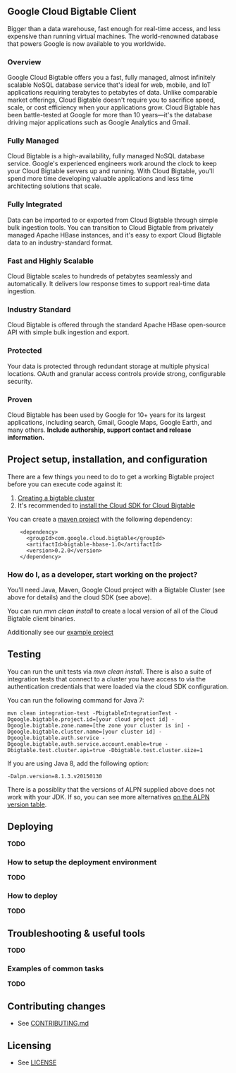## Google Cloud Bigtable Client

Bigger than a data warehouse, fast enough for real-time access, and less expensive than running virtual machines. The world-renowned database that powers Google is now available to you worldwide.

### Overview

Google Cloud Bigtable offers you a fast, fully managed, almost infinitely scalable NoSQL database service that's ideal for web, mobile, and IoT applications requiring terabytes to petabytes of data. Unlike comparable market offerings, Cloud Bigtable doesn't require you to sacrifice speed, scale, or cost efficiency when your applications grow. Cloud Bigtable has been battle-tested at Google for more than 10 years—it's the database driving major applications such as Google Analytics and Gmail.

### Fully Managed

Cloud Bigtable is a high-availability, fully managed NoSQL database service. Google's experienced engineers work around the clock to keep your Cloud Bigtable servers up and running. With Cloud Bigtable, you'll spend more time developing valuable applications and less time architecting solutions that scale.

### Fully Integrated

Data can be imported to or exported from Cloud Bigtable through simple bulk ingestion tools. You can transition to Cloud Bigtable from privately managed Apache HBase instances, and it's easy to export Cloud Bigtable data to an industry-standard format.

### Fast and Highly Scalable

Cloud Bigtable scales to hundreds of petabytes seamlessly and automatically. It delivers low response times to support real-time data ingestion.

### Industry Standard

Cloud Bigtable is offered through the standard Apache HBase open-source API with simple bulk ingestion and export.

### Protected

Your data is protected through redundant storage at multiple physical locations. OAuth and granular access controls provide strong, configurable security.

### Proven

Cloud Bigtable has been used by Google for 10+ years for its largest applications, including search, Gmail, Google Maps, Google Earth, and many others.
**Include authorship, support contact and release information.**


## Project setup, installation, and configuration

There are a few things you need to do to get a working Bigtable project before you can execute code against it:
1. [Creating a bigtable cluster](https://cloud.google.com/bigtable/docs/creating-cluster)
1. It's recommended to [install the Cloud SDK for Cloud Bigtable](https://cloud.google.com/bigtable/docs/installing-cloud-sdk)

You can create a [maven project](https://cloud.google.com/bigtable/docs/using-maven) with the following dependency:

        <dependency>
          <groupId>com.google.cloud.bigtable</groupId>
          <artifactId>bigtable-hbase-1.0</artifactId>
          <version>0.2.0</version>
        </dependency>

### How do I, as a developer, start working on the project?

You'll need Java, Maven, Google Cloud project with a Bigtable Cluster (see above for details) and the cloud SDK (see above).

You can run *mvn clean install* to create a local version of all of the Cloud Bigtable client binaries. 

Additionally see our [example project](https://github.com/GoogleCloudPlatform/cloud-bigtable-examples)

## Testing

You can run the unit tests via *mvn clean install*.  There is also a suite of integration tests that connect to a cluster you have access to via the authentication credentials that were loaded via the cloud SDK configuration.

You can run the following command for Java 7:

`mvn clean integration-test -PbigtableIntegrationTest -Dgoogle.bigtable.project.id=[your cloud project id] -Dgoogle.bigtable.zone.name=[the zone your cluster is in] -Dgoogle.bigtable.cluster.name=[your cluster id] -Dgoogle.bigtable.auth.service -Dgoogle.bigtable.auth.service.account.enable=true -Dbigtable.test.cluster.api=true -Dbigtable.test.cluster.size=1`

If you are using Java 8, add the following option:

`-Dalpn.version=8.1.3.v20150130`

There is a possiblity that the versions of ALPN supplied above does not work with your JDK.  If so, you can see more alternatives [on the ALPN version table](http://www.eclipse.org/jetty/documentation/current/alpn-chapter.html#alpn-versions).

## Deploying
**TODO**

### How to setup the deployment environment
**TODO**


### How to deploy
**TODO**


## Troubleshooting & useful tools
**TODO**

### Examples of common tasks
**TODO**

## Contributing changes

* See [CONTRIBUTING.md](CONTRIBUTING.md)


## Licensing

* See [LICENSE](LICENSE)
